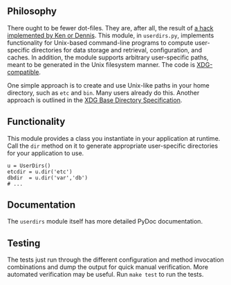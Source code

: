 Philosophy
----------
There ought to be fewer dot-files.  They are, after all, the result of
[a hack implemented by Ken or Dennis][1].  This module, in
`userdirs.py`, implements functionality for Unix-based command-line
programs to compute user-specific directories for data storage and
retrieval, configuration, and caches.  In addition, the module supports
arbitrary user-specific paths, meant to be generated in the Unix
filesystem manner.  The code is [XDG-compatible][2].

One simple approach is to create and use Unix-like paths in your home
directory, such as `etc` and `bin`.  Many users already do this.
Another approach is outlined in the [XDG Base Directory
Specification][2].

Functionality
-------------
This module provides a class you instantiate in your application at
runtime.  Call the `dir` method on it to generate appropriate
user-specific directories for your application to use.

    u = UserDirs()
    etcdir = u.dir('etc')
    dbdir  = u.dir('var','db')
    # ...

Documentation
-------------
The `userdirs` module itself has more detailed PyDoc documentation.

Testing
-------
The tests just run through the different configuration and method
invocation combinations and dump the output for quick manual
verification.  More automated verification may be useful.  Run `make
test` to run the tests.

[1]: https://plus.google.com/+RobPikeTheHuman/posts/R58WgWwN9jp
[2]: http://standards.freedesktop.org/basedir-spec/basedir-spec-0.6.html
